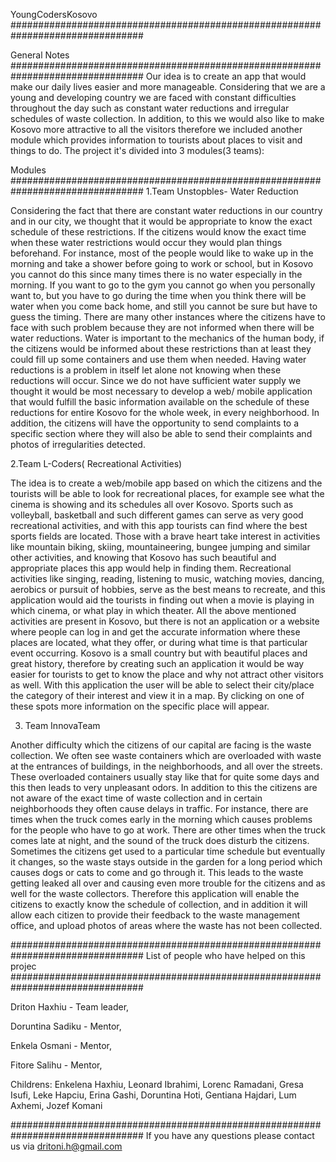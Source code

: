 YoungCodersKosovo
################################################################################


General Notes 
################################################################################ 
Our idea is to create an app that would make our daily lives easier and more manageable. 
Considering that we are a young and developing country we are faced with constant 
difficulties throughout the day such as constant water reductions and irregular 
schedules of waste collection. In addition, to this we would also like to make Kosovo 
more attractive to all the visitors therefore we included another module which provides 
information to tourists about places to visit and things to do.
The project it's divided into 3 modules(3 teams): 

Modules 
################################################################################ 
1.Team Unstopbles- Water Reduction 

Considering the fact that there are constant water reductions in our country and in our city, 
we thought that it would be appropriate to know the exact schedule of these restrictions. 
If the citizens would know the exact time when these water restrictions would occur they 
would plan things beforehand. 
For instance, most of the people would like to wake up in the morning and take a shower 
before going to work or school, but in Kosovo you cannot do this since many times there 
is no water especially in the morning. If you want to go to the gym you cannot go when 
you personally want to, but you have to go during the time when you think there will be 
water when you come back home, and still you cannot be sure but have to guess the timing. 
There are many other instances where the citizens have to face with such problem because 
they are not informed when there will be water reductions. 
Water is important to the mechanics of the human body, if the citizens would be informed 
about these restrictions than at least they could fill up some containers and use them when 
needed. Having water reductions is a problem in itself let alone not knowing when these reductions will occur. 
Since we do not have sufficient water supply we thought it would be most necessary to 
develop a web/ mobile application that would fulfill the basic information available on 
the schedule of these reductions for entire Kosovo for the whole week, in every neighborhood. 
In addition, the citizens will have the opportunity to send complaints to a specific section 
where they will also be able to send their complaints and photos of irregularities detected. 


2.Team L-Coders( Recreational Activities)

The idea is to create a web/mobile app based on which the citizens and the tourists will be able to 
look for recreational places, for example see what the cinema is showing and its schedules all over Kosovo. 
Sports such as volleyball, basketball and such different games can serve as very good recreational 
activities, and with this app tourists can find where the best sports fields are located. 
Those with a brave heart take interest in activities like mountain biking, skiing, mountaineering, 
bungee jumping and similar other activities, and knowing that Kosovo has such beautiful and appropriate 
places this app would help in finding them. 
Recreational activities like singing, reading, listening to music, watching movies, dancing, aerobics or 
pursuit of hobbies, serve as the best means to recreate, and this application would aid the tourists in 
finding out when a movie is playing in which cinema, or what play in which theater.
All the above mentioned activities are present in Kosovo, but there is not an application or a website 
where people can log in and get the accurate information where these places are located, what they offer, 
or during what time is that particular event occurring. Kosovo is a small country but with beautiful 
places and great history, therefore by creating such an application it would be way easier for tourists 
to get to know the place and why not attract other visitors as well.
With this application the user will be able to select their city/place the category of their interest 
and view it in a map. By clicking on one of these spots more information on the specific place will appear. 

3. Team InnovaTeam

Another difficulty which the citizens of our capital are facing is the waste collection. We often see waste 
containers which are overloaded with waste at the entrances of buildings, in the neighborhoods, and 
all over the streets. These overloaded containers usually stay like that for quite some days and this 
then leads to very unpleasant odors. 
In addition to this the citizens are not aware of the exact time of waste collection and in certain 
neighborhoods they often cause delays in traffic. For instance, there are times when the truck comes 
early in the morning which causes problems for the people who have to go at work. There are other times 
when the truck comes late at night, and the sound of the truck does disturb the citizens. 
Sometimes the citizens get used to a particular time schedule but eventually it changes, so the waste 
stays outside in the garden for a long period which causes dogs or cats to come and go through it. 
This leads to the waste getting leaked all over and causing even more trouble for the citizens and 
as well for the waste collectors. 
Therefore this application will enable the citizens to exactly know the schedule of collection, and 
in addition it will allow each citizen to provide their feedback to the waste management office, 
and upload photos of areas where the waste has not been collected.

################################################################################ 
List of people who have helped on this projec
################################################################################ 

Driton Haxhiu - Team leader,

Doruntina Sadiku - Mentor,

Enkela Osmani - Mentor,

Fitore Salihu - Mentor,


Childrens:
Enkelena Haxhiu, 
Leonard Ibrahimi, 
Lorenc Ramadani,
Gresa Isufi, 
Leke Hapciu, 
Erina Gashi, 
Doruntina Hoti, 
Gentiana Hajdari, 
Lum Axhemi, 
Jozef Komani



################################################################################ 
If you have any questions please contact us via 
dritoni.h@gmail.com
